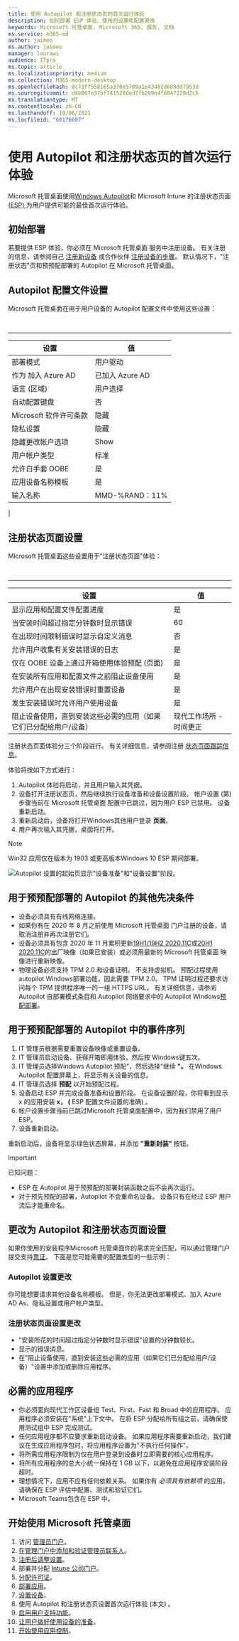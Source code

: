 ```yaml
---
title: 使用 Autopilot 和注册状态页的首次运行体验
description: 如何部署 ESP 体验、使用的设置和配置更改
keywords: Microsoft 托管桌面, Microsoft 365, 服务, 文档
ms.service: m365-md
author: jaimeo
ms.author: jaimeo
manager: laurawi
audience: ITpro
ms.topic: article
ms.localizationpriority: medium
ms.collection: M365-modern-desktop
ms.openlocfilehash: 8c73ff558165a370e5709a1e43482d689dd7953d
ms.sourcegitcommit: d4b867e37bf741528ded7fb289e4f6847228d2c5
ms.translationtype: MT
ms.contentlocale: zh-CN
ms.lasthandoff: 10/06/2021
ms.locfileid: "60178607"
---
```

# <a name="first-run-experience-with-autopilot-and-the-enrollment-status-page"></a>使用 Autopilot 和注册状态页的首次运行体验

Microsoft 托管桌面使用[Windows Autopilot](/windows/deployment/windows-autopilot/windows-autopilot)和 Microsoft Intune 的注册状态页面 ([ESP) ](/windows/deployment/windows-autopilot/enrollment-status)为用户提供可能的最佳首次运行体验。

## <a name="initial-deployment"></a>初始部署

若要提供 ESP 体验，你必须在 Microsoft 托管桌面 服务中注册设备。 有关注册的信息，请参阅自己 [注册新设备](../get-started/register-devices-self.md) 或合作伙伴 [注册设备的步骤](../get-started/register-devices-partner.md)。
默认情况下，"注册状态"页和预预配部署的 Autopilot 在 Microsoft 托管桌面。

## <a name="autopilot-profile-settings"></a>Autopilot 配置文件设置

Microsoft 托管桌面在用于用户设备的 Autopilot 配置文件中使用这些设置：

<br>

****

|设置|值|
|---|---|
|部署模式|用户驱动|
|作为 加入 Azure AD|已加入 Azure AD|
|语言 (区域) |用户选择|
|自动配置键盘|否|
|Microsoft 软件许可条款|隐藏|
|隐私设置|隐藏|
|隐藏更改帐户选项|Show|
|用户帐户类型|标准|
|允许白手套 OOBE|是|
|应用设备名称模板|是|
|输入名称|MMD-%RAND：11%|
|

## <a name="enrollment-status-page-settings"></a>注册状态页面设置

Microsoft 托管桌面这些设置用于"注册状态页面"体验：

<br>

****

|设置|值|
|---|---|
|显示应用和配置文件配置进度|是|
|当安装时间超过指定分钟数时显示错误|60|
|在出现时间限制错误时显示自定义消息|否|
|允许用户收集有关安装错误的日志|是|
|仅在 OOBE 设备上通过开箱使用体验预配 (页面) |是|
|在安装所有应用和配置文件之前阻止设备使用|是|
|允许用户在出现安装错误时重置设备|是|
|发生安装错误时允许用户使用设备|是|
|阻止设备使用，直到安装这些必需的应用（如果它们已分配给用户/设备）|现代工作场所 - 时间更正|现代工作区 - 客户端库|


注册状态页面体验分三个阶段进行。 有关详细信息，请参阅注册 [状态页面跟踪信息](/mem/intune/enrollment/windows-enrollment-status#enrollment-status-page-tracking-information)。

体验将按如下方式进行：

1. Autopilot 体验将启动，并且用户输入其凭据。
2. 设备打开注册状态页，然后继续执行设备准备和设备设置阶段。 帐户设置 (第) 步骤当前在 Microsoft 托管桌面 配置中已跳过，因为用户 ESP 已禁用。 设备重新启动。
3. 重新启动后，设备将打开Windows其他用户登录 **页面**。
4. 用户再次输入其凭据，桌面将打开。

> [!NOTE]
> Win32 应用仅在版本为 1903 或更高版本Windows 10 ESP 期间部署。

![Autopilot 设置的起始页显示"设备准备"和"设备设置"阶段。](../../media/mmd-autopilot-screenshot.png)


## <a name="additional-prerequisites-for-autopilot-for-pre-provisioned-deployment"></a>用于预预配部署的 Autopilot 的其他先决条件

- 设备必须具有有线网络连接。
- 如果你有在 2020 年 8 月之前使用 Microsoft 托管桌面 门户注册的设备，请取消注册并再次注册它们。
- 设备必须具有包含 2020 年 11 月累积更新[19H1/19H2 2020.11C](https://support.microsoft.com/topic/november-19-2020-kb4586819-os-builds-18362-1237-and-18363-1237-preview-25cbb849-74af-b8b8-29b8-68aa925e8cc3)或[20H1 2020.11C](https://support.microsoft.com/topic/november-30-2020-kb4586853-os-builds-19041-662-and-19042-662-preview-8fb07fb8-a7dd-ea62-d65e-3305da09f92e)的出厂映像（如果已安装）或必须用最新的 Microsoft 托管桌面 映像进行重新映像。
- 物理设备必须支持 TPM 2.0 和设备证明。 不支持虚拟机。 预配过程使用 autopilot Windows部署功能，因此需要 TPM 2.0。 TPM 证明过程还要求访问每个 TPM 提供程序唯一的一组 HTTPS URL。 有关详细信息，请参阅 Autopilot 自部署模式条目和 Autopilot 网络要求中的 Autopilot Windows[预配部署](/mem/autopilot/networking-requirements#tpm)。

## <a name="sequence-of-events-in-autopilot-for-pre-provisioned-deployment"></a>用于预预配部署的 Autopilot 中的事件序列

1. IT 管理员根据需要重置设备映像或重置设备。
2. IT 管理员启动设备、获得开箱即用体验，然后按 Windows键五次。
3. IT 管理员选择Windows Autopilot 预配"，然后选择"继续 **"。** 在Windows Autopilot 配置屏幕上，将显示有关设备的信息。
4. IT 管理员选择 **预配** 以开始预配过程。
5. 设备启动 ESP 并完成设备准备和设置阶段。 在设备设置阶段，你将看到显示 x 的应用安装 **x， (** ESP 配置文件设置的准确) 。
6. 帐户设置步骤当前已跳过Microsoft 托管桌面配置中，因为我们禁用了用户 ESP。
7. 设备重新启动。

重新启动后，设备将显示绿色状态屏幕，并添加 **"重新封装"** 按钮。

> [!IMPORTANT]
> 已知问题：
>
> - ESP 在 Autopilot 用于预预配的部署封装函数之后不会再次运行。
> - 对于预先预配的部署，Autopilot 不会重命名设备。 设备只有在经过 ESP 用户流后才能重命名。

## <a name="change-to-autopilot-and-enrollment-status-page-settings"></a>更改为 Autopilot 和注册状态页面设置

如果你使用的安装程序Microsoft 托管桌面你的需求完全匹配，可以通过管理门户提交支持[票证](https://portal.azure.com/)。 下面是您可能需要的配置类型的一些示例：

### <a name="autopilot-settings-change"></a>Autopilot 设置更改

你可能想要请求其他设备名称模板。 但是，你无法更改部署模式、加入 Azure AD As、隐私设置或用户帐户类型。

### <a name="enrollment-status-page-settings-change"></a>注册状态页面设置更改

- "安装所花的时间超过指定分钟数时显示错误"设置的分钟数较长。
- 显示的错误消息。
- 在"阻止设备使用，直到安装这些必需的应用（如果它们已分配给用户/设备）"设置中添加或删除应用程序。

## <a name="required-applications"></a>必需的应用程序

- 你必须面向现代工作区设备组 Test、First、Fast 和 Broad 中的应用程序。 应用程序必须安装在"系统"上下文中。 在将 ESP 分配给所有组之前，请确保使用测试组中 ESP 完成测试。
- 任何应用程序都不应要求重新启动设备。 如果应用程序需要重新启动，我们建议在生成应用程序包时，将应用程序设置为"不执行任何操作"。
- 将所需应用程序限制为仅在用户登录到设备时立即需要的核心应用程序。
- 将所有应用程序的总大小统一保持在 1 GB 以下，以避免在应用程序安装阶段超时。
- 理想情况下，应用不应有任何依赖关系。 如果你有 *必须具有依赖项* 的应用，请确保在 ESP 评估中配置、测试和验证它们。
- Microsoft Teams包含在 ESP 中。

## <a name="steps-to-get-started-with-microsoft-managed-desktop"></a>开始使用 Microsoft 托管桌面

1. 访问 [管理员门户](access-admin-portal.md)。
1. [在管理门户中添加和验证管理员联系人](add-admin-contacts.md)。
1. [注册后调整设置](conditional-access.md)。
1. 部署并分配 [Intune 公司门户](company-portal.md)。
1. [分配许可证](assign-licenses.md)。
1. [部署应用](deploy-apps.md)。
1. [设置设备](set-up-devices.md)。
1. 使用 Autopilot 和注册状态页设置首次运行体验 (本文) 。
1. [启用用户支持功能](enable-support.md)。
1. [让用户做好使用设备的准备](get-started-devices.md)。
1. [开始使用应用控制](get-started-app-control.md)。